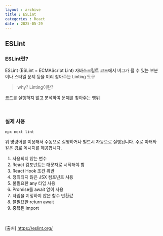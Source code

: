 ```yaml
---
layout : archive
title : ESLint
categories : React
date : 2025-05-29
---
```

## ESLint

### ESLint란?

ESLint (ESLint = ECMAScript Lint)
자바스크립트 코드에서 버그가 될 수 있는 부분이나 스타일 문제 등을 미리 찾아주는 Linting 도구

> why? Linting이란?

코드를 실행하지 않고 분석하여 문제를 찾아주는 행위

<br />

### 실제 사용
```
npx next lint 
```
위 명령어를 이용해서 수동으로 실행하거나 빌드시 자동으로 실행됩니다.
주로 아래와 같은 경로 메시지를 제공합니다.

1. 사용되지 않는 변수
2. React 컴포넌트는 대문자로 시작해야 함
3. React Hook 조건 위반
4. 정의되지 않은 JSX 컴포넌트 사용
5. 불필요한 any 타입 사용
6. Promise를 await 없이 사용
7. 타입을 지정하지 않은 함수 반환값
8. 불필요한 return await
9. 중복된 import

<br />

[출처] https://eslint.org/
